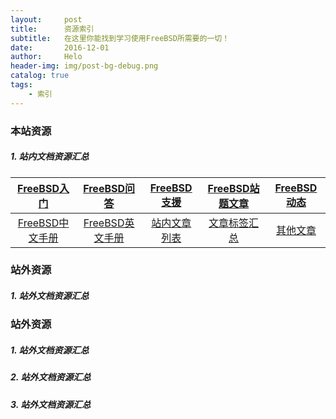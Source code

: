 ```yaml
---
layout:     post
title:      资源索引
subtitle:   在这里你能找到学习使用FreeBSD所需要的一切！
date:       2016-12-01
author:     Helo
header-img: img/post-bg-debug.png
catalog: true
tags:
    - 索引
---
```


### 本站资源
##### 1. 站内文档资源汇总

[FreeBSD入门](https://chinafreebsd.org/tags/) | [FreeBSD问答](https://chinafreebsd.org/2019/11/02/FreeBSD%E9%97%AE%E7%AD%94%E4%B8%93%E9%A2%98/) | [FreeBSD支援](https://chinafreebsd.org/2019/11/02/FreeBSD%E6%94%AF%E6%8F%B4%E5%88%97%E8%A1%A8/) | [FreeBSD站题文章](https://chinafreebsd.org/2019/) | [FreeBSD动态](https://chinafreebsd.org/2019/11/02/news/)
:-: | :-: | :-: | :-: | :-:
[FreeBSD中文手册](https://chinafreebsd.org/tags/) | [FreeBSD英文手册](https://chinafreebsd.org/tags/) | [站内文章列表](https://chinafreebsd.org/tags/) | [文章标签汇总](https://chinafreebsd.org/tags/) | [其他文章](https://chinafreebsd.org/tags/)|

### 站外资源
##### 1. 站外文档资源汇总


### 站外资源
##### 1. 站外文档资源汇总
##### 2. 站外文档资源汇总
##### 3. 站外文档资源汇总
